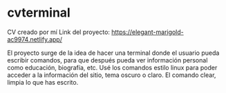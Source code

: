 # cvterminal
CV creado por mí
Link del proyecto: https://elegant-marigold-ac9974.netlify.app/

El proyecto surge de la idea de hacer una terminal donde el usuario pueda escribir comandos, para que después pueda ver información personal como educación, biografía, etc. Usé los comandos estilo linux para poder acceder a la información del sitio, tema oscuro o claro. El comando clear, limpia lo que has escrito.
